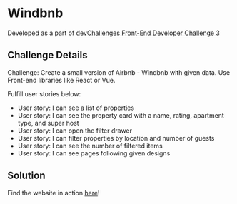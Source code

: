 # Windbnb

Developed as a part of [devChallenges Front-End Developer Challenge 3](https://devchallenges.io/challenges/3JFYedSOZqAxYuOCNmYD)

## Challenge Details

Challenge: Create a small version of Airbnb - Windbnb with given data.
Use Front-end libraries like React or Vue.

Fulfill user stories below:

- User story: I can see a list of properties
- User story: I can see the property card with a name, rating, apartment type, and super host
- User story: I can open the filter drawer
- User story: I can filter properties by location and number of guests
- User story: I can see the number of filtered items
- User story: I can see pages following given designs

## Solution

Find the website in action [here](https://silly-goodall-4678a9.netlify.app/)!
